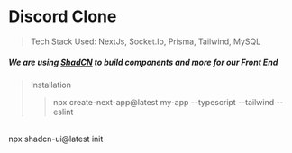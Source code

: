 [1]: https://ui.shadcn.com/ "ShadCN"

# Discord Clone
> Tech Stack Used: NextJs, Socket.Io, Prisma, Tailwind, MySQL

##### We are using [ShadCN][1] to build components and more for our Front End

>Installation
>> npx create-next-app@latest my-app --typescript --tailwind --eslint
<br>
npx shadcn-ui@latest init
<br>


